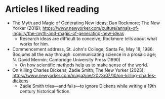 # Articles I liked reading

- The Myth and Magic of Generating New Ideas; Dan Rockmore; The New Yorker (2019); <https://www.newyorker.com/culture/annals-of-inquiry/the-myth-and-magic-of-generating-new-ideas>
 	- Research ideas are difficult to conceive; Rockmore tells about what works for him.
- Commencement address, St. John's College, Santa Fe, May 18, 1986. Boojums all the way through: communicating science in a prosaic age; N. David Mermin; Cambridge University Press (1990)
 	- On how scientific methods help us to make sense of the world.
- On Killing Charles Dickens; Zadie Smith; The New Yorker (2023); <https://www.newyorker.com/magazine/2023/07/10/on-killing-charles-dickens>
 	- Zadie Smith tries—and fails—to ignore Dickens while writing a 19th century historical fiction.
